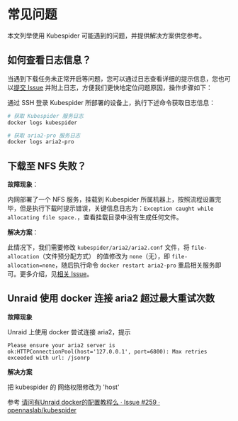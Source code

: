 # 常见问题

本文列举使用 Kubespider 可能遇到的问题，并提供解决方案供您参考。

## 如何查看日志信息？

当遇到下载任务未正常开启等问题，您可以通过日志查看详细的提示信息，您也可以[提交 Issue](https://github.com/opennaslab/kubespider/issues) 并附上日志，方便我们更快地定位问题原因，操作步骤如下：

通过 SSH 登录 Kubespider 所部署的设备上，执行下述命令获取日志信息：

```bash
# 获取 Kubespider 服务日志
docker logs kubespider

# 获取 aria2-pro 服务日志
docker logs aria2-pro
```

## 下载至 NFS 失败？

**故障现象**：

内网部署了一个 NFS 服务，挂载到 Kubespider 所属机器上，按照流程设置完毕，但是执行下载时提示错误，关键信息日志为：`Exception caught while allocating file space.`，查看挂载目录中没有生成任何文件。

**解决方案**：

此情况下，我们需要修改 `kubespider/aria2/aria2.conf` 文件，将 `file-allocation`（文件预分配方式） 的值修改为 `none`（无），即 `file-allocation=none`，随后执行命令 `docker restart aria2-pro` 重启相关服务即可。更多介绍，见[相关 Issue](https://github.com/aria2/aria2/issues/1032)。

## Unraid 使用 docker 连接 aria2 超过最大重试次数 

**故障现象**

Unraid 上使用 docker 尝试连接 aria2，提示

```
Please ensure your aria2 server is ok:HTTPConnectionPool(host='127.0.0.1', port=6800): Max retries exceeded with url: /jsonrp
```

**解决方案**

把 kubespider 的 网络权限修改为 'host'

参考 [请问有Unraid docker的配置教程么 · Issue #259 · opennaslab/kubespider](https://github.com/opennaslab/kubespider/issues/259)
